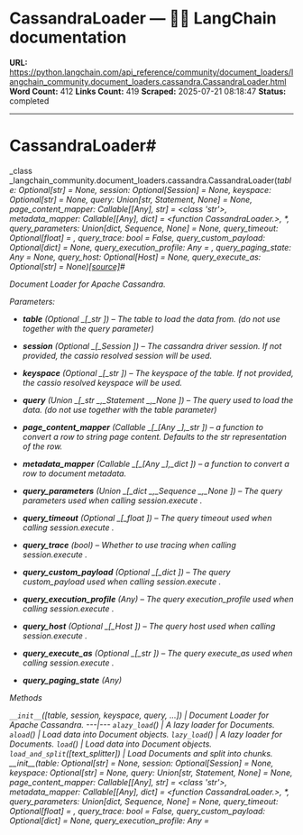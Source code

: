 # CassandraLoader — 🦜🔗 LangChain  documentation

**URL:** https://python.langchain.com/api_reference/community/document_loaders/langchain_community.document_loaders.cassandra.CassandraLoader.html
**Word Count:** 412
**Links Count:** 419
**Scraped:** 2025-07-21 08:18:47
**Status:** completed

---

# CassandraLoader\#

_class _langchain\_community.document\_loaders.cassandra.CassandraLoader\(_table: Optional\[str\] = None, session: Optional\[Session\] = None, keyspace: Optional\[str\] = None, query: Union\[str, Statement, None\] = None, page\_content\_mapper: Callable\[\[Any\], str\] = <class 'str'>, metadata\_mapper: Callable\[\[Any\], dict\] = <function CassandraLoader.<lambda>>, \*, query\_parameters: Union\[dict, Sequence, None\] = None, query\_timeout: Optional\[float\] = <object object>, query\_trace: bool = False, query\_custom\_payload: Optional\[dict\] = None, query\_execution\_profile: Any = <object object>, query\_paging\_state: Any = None, query\_host: Optional\[Host\] = None, query\_execute\_as: Optional\[str\] = None_\)[\[source\]](https://python.langchain.com/api_reference/_modules/langchain_community/document_loaders/cassandra.html#CassandraLoader)\#     

Document Loader for Apache Cassandra.

Parameters:     

  * **table** \(_Optional_ _\[__str_ _\]_\) – The table to load the data from. \(do not use together with the query parameter\)

  * **session** \(_Optional_ _\[__Session_ _\]_\) – The cassandra driver session. If not provided, the cassio resolved session will be used.

  * **keyspace** \(_Optional_ _\[__str_ _\]_\) – The keyspace of the table. If not provided, the cassio resolved keyspace will be used.

  * **query** \(_Union_ _\[__str_ _,__Statement_ _,__None_ _\]_\) – The query used to load the data. \(do not use together with the table parameter\)

  * **page\_content\_mapper** \(_Callable_ _\[__\[__Any_ _\]__,__str_ _\]_\) – a function to convert a row to string page content. Defaults to the str representation of the row.

  * **metadata\_mapper** \(_Callable_ _\[__\[__Any_ _\]__,__dict_ _\]_\) – a function to convert a row to document metadata.

  * **query\_parameters** \(_Union_ _\[__dict_ _,__Sequence_ _,__None_ _\]_\) – The query parameters used when calling session.execute .

  * **query\_timeout** \(_Optional_ _\[__float_ _\]_\) – The query timeout used when calling session.execute .

  * **query\_trace** \(_bool_\) – Whether to use tracing when calling session.execute .

  * **query\_custom\_payload** \(_Optional_ _\[__dict_ _\]_\) – The query custom\_payload used when calling session.execute .

  * **query\_execution\_profile** \(_Any_\) – The query execution\_profile used when calling session.execute .

  * **query\_host** \(_Optional_ _\[__Host_ _\]_\) – The query host used when calling session.execute .

  * **query\_execute\_as** \(_Optional_ _\[__str_ _\]_\) – The query execute\_as used when calling session.execute .

  * **query\_paging\_state** \(_Any_\)

Methods

`__init__`\(\[table, session, keyspace, query, ...\]\) | Document Loader for Apache Cassandra.   ---|---   `alazy_load`\(\) | A lazy loader for Documents.   `aload`\(\) | Load data into Document objects.   `lazy_load`\(\) | A lazy loader for Documents.   `load`\(\) | Load data into Document objects.   `load_and_split`\(\[text\_splitter\]\) | Load Documents and split into chunks.      \_\_init\_\_\(_table: Optional\[str\] = None, session: Optional\[Session\] = None, keyspace: Optional\[str\] = None, query: Union\[str, Statement, None\] = None, page\_content\_mapper: Callable\[\[Any\], str\] = <class 'str'>, metadata\_mapper: Callable\[\[Any\], dict\] = <function CassandraLoader.<lambda>>, \*, query\_parameters: Union\[dict, Sequence, None\] = None, query\_timeout: Optional\[float\] = <object object>, query\_trace: bool = False, query\_custom\_payload: Optional\[dict\] = None, query\_execution\_profile: Any = <object object>, query\_paging\_state: Any = None, query\_host: Optional\[Host\] = None, query\_execute\_as: Optional\[str\] = None_\) → None[\[source\]](https://python.langchain.com/api_reference/_modules/langchain_community/document_loaders/cassandra.html#CassandraLoader.__init__)\#     

Document Loader for Apache Cassandra.

Parameters:     

  * **table** \(_Optional_ _\[__str_ _\]_\) – The table to load the data from. \(do not use together with the query parameter\)

  * **session** \(_Optional_ _\[__Session_ _\]_\) – The cassandra driver session. If not provided, the cassio resolved session will be used.

  * **keyspace** \(_Optional_ _\[__str_ _\]_\) – The keyspace of the table. If not provided, the cassio resolved keyspace will be used.

  * **query** \(_Union_ _\[__str_ _,__Statement_ _,__None_ _\]_\) – The query used to load the data. \(do not use together with the table parameter\)

  * **page\_content\_mapper** \(_Callable_ _\[__\[__Any_ _\]__,__str_ _\]_\) – a function to convert a row to string page content. Defaults to the str representation of the row.

  * **metadata\_mapper** \(_Callable_ _\[__\[__Any_ _\]__,__dict_ _\]_\) – a function to convert a row to document metadata.

  * **query\_parameters** \(_Union_ _\[__dict_ _,__Sequence_ _,__None_ _\]_\) – The query parameters used when calling session.execute .

  * **query\_timeout** \(_Optional_ _\[__float_ _\]_\) – The query timeout used when calling session.execute .

  * **query\_trace** \(_bool_\) – Whether to use tracing when calling session.execute .

  * **query\_custom\_payload** \(_Optional_ _\[__dict_ _\]_\) – The query custom\_payload used when calling session.execute .

  * **query\_execution\_profile** \(_Any_\) – The query execution\_profile used when calling session.execute .

  * **query\_host** \(_Optional_ _\[__Host_ _\]_\) – The query host used when calling session.execute .

  * **query\_execute\_as** \(_Optional_ _\[__str_ _\]_\) – The query execute\_as used when calling session.execute .

  * **query\_paging\_state** \(_Any_\)

Return type:     

None

_async _alazy\_load\(\) → AsyncIterator\[[Document](https://python.langchain.com/api_reference/core/documents/langchain_core.documents.base.Document.html#langchain_core.documents.base.Document "langchain_core.documents.base.Document")\][\[source\]](https://python.langchain.com/api_reference/_modules/langchain_community/document_loaders/cassandra.html#CassandraLoader.alazy_load)\#     

A lazy loader for Documents.

Return type:     

_AsyncIterator_\[[_Document_](https://python.langchain.com/api_reference/core/documents/langchain_core.documents.base.Document.html#langchain_core.documents.base.Document "langchain_core.documents.base.Document")\]

_async _aload\(\) → list\[[Document](https://python.langchain.com/api_reference/core/documents/langchain_core.documents.base.Document.html#langchain_core.documents.base.Document "langchain_core.documents.base.Document")\]\#     

Load data into Document objects.

Return type:     

list\[[Document](https://python.langchain.com/api_reference/core/documents/langchain_core.documents.base.Document.html#langchain_core.documents.base.Document "langchain_core.documents.base.Document")\]

lazy\_load\(\) → Iterator\[[Document](https://python.langchain.com/api_reference/core/documents/langchain_core.documents.base.Document.html#langchain_core.documents.base.Document "langchain_core.documents.base.Document")\][\[source\]](https://python.langchain.com/api_reference/_modules/langchain_community/document_loaders/cassandra.html#CassandraLoader.lazy_load)\#     

A lazy loader for Documents.

Return type:     

_Iterator_\[[_Document_](https://python.langchain.com/api_reference/core/documents/langchain_core.documents.base.Document.html#langchain_core.documents.base.Document "langchain_core.documents.base.Document")\]

load\(\) → list\[[Document](https://python.langchain.com/api_reference/core/documents/langchain_core.documents.base.Document.html#langchain_core.documents.base.Document "langchain_core.documents.base.Document")\]\#     

Load data into Document objects.

Return type:     

list\[[Document](https://python.langchain.com/api_reference/core/documents/langchain_core.documents.base.Document.html#langchain_core.documents.base.Document "langchain_core.documents.base.Document")\]

load\_and\_split\(

    _text\_splitter : [TextSplitter](https://python.langchain.com/api_reference/text_splitters/base/langchain_text_splitters.base.TextSplitter.html#langchain_text_splitters.base.TextSplitter "langchain_text_splitters.base.TextSplitter") | None = None_, \) → list\[[Document](https://python.langchain.com/api_reference/core/documents/langchain_core.documents.base.Document.html#langchain_core.documents.base.Document "langchain_core.documents.base.Document")\]\#     

Load Documents and split into chunks. Chunks are returned as Documents.

Do not override this method. It should be considered to be deprecated\!

Parameters:     

**text\_splitter** \(_Optional_ _\[_[_TextSplitter_](https://python.langchain.com/api_reference/text_splitters/base/langchain_text_splitters.base.TextSplitter.html#langchain_text_splitters.base.TextSplitter "langchain_text_splitters.base.TextSplitter") _\]_\) – TextSplitter instance to use for splitting documents. Defaults to RecursiveCharacterTextSplitter.

Returns:     

List of Documents.

Return type:     

list\[[Document](https://python.langchain.com/api_reference/core/documents/langchain_core.documents.base.Document.html#langchain_core.documents.base.Document "langchain_core.documents.base.Document")\]

Examples using CassandraLoader

  * [Cassandra](https://python.langchain.com/docs/integrations/document_loaders/cassandra/)

__On this page